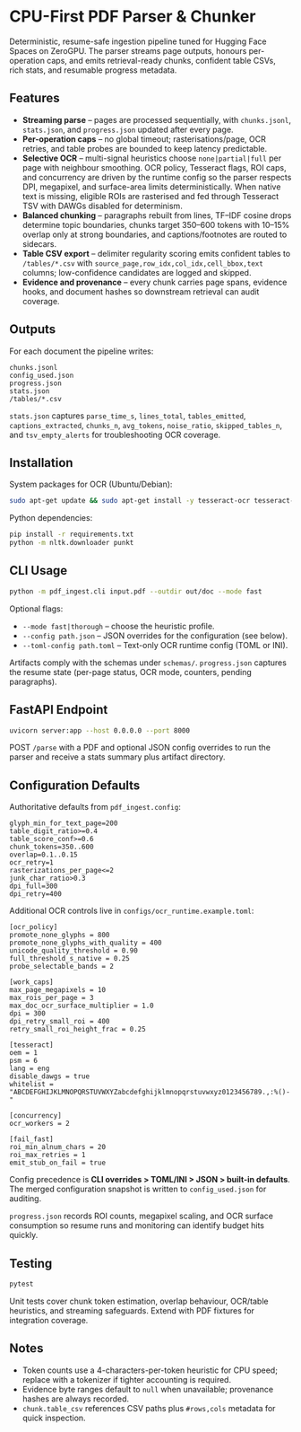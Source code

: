 # CPU-First PDF Parser & Chunker

Deterministic, resume-safe ingestion pipeline tuned for Hugging Face Spaces on
ZeroGPU. The parser streams page outputs, honours per-operation caps, and emits
retrieval-ready chunks, confident table CSVs, rich stats, and resumable progress
metadata.

## Features

- **Streaming parse** – pages are processed sequentially, with `chunks.jsonl`,
  `stats.json`, and `progress.json` updated after every page.
- **Per-operation caps** – no global timeout; rasterisations/page, OCR retries,
  and table probes are bounded to keep latency predictable.
- **Selective OCR** – multi-signal heuristics choose `none|partial|full` per
  page with neighbour smoothing. OCR policy, Tesseract flags, ROI caps, and
  concurrency are driven by the runtime config so the parser respects DPI,
  megapixel, and surface-area limits deterministically. When native text is
  missing, eligible ROIs are rasterised and fed through Tesseract TSV with
  DAWGs disabled for determinism.
- **Balanced chunking** – paragraphs rebuilt from lines, TF–IDF cosine drops
  determine topic boundaries, chunks target 350–600 tokens with 10–15% overlap
  only at strong boundaries, and captions/footnotes are routed to sidecars.
- **Table CSV export** – delimiter regularity scoring emits confident tables to
  `/tables/*.csv` with `source_page,row_idx,col_idx,cell_bbox,text` columns;
  low-confidence candidates are logged and skipped.
- **Evidence and provenance** – every chunk carries page spans, evidence hooks,
  and document hashes so downstream retrieval can audit coverage.

## Outputs

For each document the pipeline writes:

```
chunks.jsonl
config_used.json
progress.json
stats.json
/tables/*.csv
```

`stats.json` captures `parse_time_s`, `lines_total`, `tables_emitted`, `captions_extracted`, `chunks_n`, `avg_tokens`,
`noise_ratio`, `skipped_tables_n`, and `tsv_empty_alerts` for troubleshooting OCR coverage.

## Installation

System packages for OCR (Ubuntu/Debian):

```bash
sudo apt-get update && sudo apt-get install -y tesseract-ocr tesseract-ocr-eng
```

Python dependencies:

```bash
pip install -r requirements.txt
python -m nltk.downloader punkt
```

## CLI Usage

```bash
python -m pdf_ingest.cli input.pdf --outdir out/doc --mode fast
```

Optional flags:

- `--mode fast|thorough` – choose the heuristic profile.
- `--config path.json` – JSON overrides for the configuration (see below).
- `--toml-config path.toml` – Text-only OCR runtime config (TOML or INI).

Artifacts comply with the schemas under `schemas/`. `progress.json` captures the
resume state (per-page status, OCR mode, counters, pending paragraphs).

## FastAPI Endpoint

```bash
uvicorn server:app --host 0.0.0.0 --port 8000
```

POST `/parse` with a PDF and optional JSON config overrides to run the parser
and receive a stats summary plus artifact directory.

## Configuration Defaults

Authoritative defaults from `pdf_ingest.config`:

```
glyph_min_for_text_page=200
table_digit_ratio>=0.4
table_score_conf>=0.6
chunk_tokens=350..600
overlap=0.1..0.15
ocr_retry=1
rasterizations_per_page<=2
junk_char_ratio>0.3
dpi_full=300
dpi_retry=400
```

Additional OCR controls live in `configs/ocr_runtime.example.toml`:

```
[ocr_policy]
promote_none_glyphs = 800
promote_none_glyphs_with_quality = 400
unicode_quality_threshold = 0.90
full_threshold_s_native = 0.25
probe_selectable_bands = 2

[work_caps]
max_page_megapixels = 10
max_rois_per_page = 3
max_doc_ocr_surface_multiplier = 1.0
dpi = 300
dpi_retry_small_roi = 400
retry_small_roi_height_frac = 0.25

[tesseract]
oem = 1
psm = 6
lang = eng
disable_dawgs = true
whitelist = "ABCDEFGHIJKLMNOPQRSTUVWXYZabcdefghijklmnopqrstuvwxyz0123456789.,:%()-"

[concurrency]
ocr_workers = 2

[fail_fast]
roi_min_alnum_chars = 20
roi_max_retries = 1
emit_stub_on_fail = true
```

Config precedence is **CLI overrides > TOML/INI > JSON > built-in defaults**.
The merged configuration snapshot is written to `config_used.json` for auditing.

`progress.json` records ROI counts, megapixel scaling, and OCR surface
consumption so resume runs and monitoring can identify budget hits quickly.

## Testing

```bash
pytest
```

Unit tests cover chunk token estimation, overlap behaviour, OCR/table heuristics,
and streaming safeguards. Extend with PDF fixtures for integration coverage.

## Notes

- Token counts use a 4-characters-per-token heuristic for CPU speed; replace
  with a tokenizer if tighter accounting is required.
- Evidence byte ranges default to `null` when unavailable; provenance hashes are
  always recorded.
- `chunk.table_csv` references CSV paths plus `#rows,cols` metadata for quick
  inspection.
